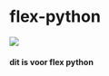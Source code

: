 # flex-python
![](https://imgs.search.brave.com/t7phXa0kQ9DX3ud6zpRZny3HYSMufrqrd8bvvBnxTJQ/rs:fit:318:225:1/g:ce/aHR0cHM6Ly90c2Uz/Lm1tLmJpbmcubmV0/L3RoP2lkPU9JUC43/QkRFSm1mQlNIZVdk/Qy1CZFF1bGNRSGFM/QyZwaWQ9QXBp)

#### dit is voor flex python
